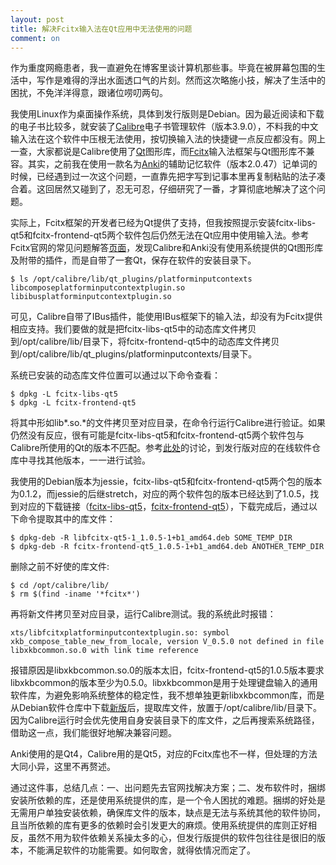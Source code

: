```yaml
---
layout: post
title: 解决Fcitx输入法在Qt应用中无法使用的问题
comment: on
---
```


作为重度网瘾患者，我一直避免在博客里谈计算机那些事。毕竟在被屏幕包围的生活中，写作是难得的浮出水面透口气的片刻。然而这次略施小技，解决了生活中的困扰，不免洋洋得意，跟诸位唠叨两句。

<!--excerpt-->

我使用Linux作为桌面操作系统，具体到发行版则是Debian。因为最近阅读和下载的电子书比较多，就安装了[Calibre](https://calibre-ebook.com/)电子书管理软件（版本3.9.0），不料我的中文输入法在这个软件中压根无法使用，按切换输入法的快捷键一点反应都没有。网上一查，大家都说是Calibre使用了[Qt](https://www.qt.io/)图形库，而[Fcitx](https://fcitx-im.org/wiki/Fcitx)输入法框架与Qt图形库不兼容。其实，之前我在使用一款名为[Anki](https://apps.ankiweb.net/)的辅助记忆软件（版本2.0.47）记单词的时候，已经遇到过一次这个问题，一直靠先把字写到记事本里再复制粘贴的法子凑合着。这回居然又碰到了，忍无可忍，仔细研究了一番，才算彻底地解决了这个问题。

实际上，Fcitx框架的开发者已经为Qt提供了支持，但我按照提示安装fcitx-libs-qt5和fcitx-frontend-qt5两个软件包后仍然无法在Qt应用中使用输入法。参考Fcitx官网的常见问题解答[页面](https://fcitx-im.org/wiki/FAQ#Is_it_a_Qt_application_that_bundles_its_own_Qt_library.3F)，发现Calibre和Anki没有使用系统提供的Qt图形库及附带的插件，而是自带了一套Qt，保存在软件的安装目录下。
```
$ ls /opt/calibre/lib/qt_plugins/platforminputcontexts
libcomposeplatforminputcontextplugin.so  libibusplatforminputcontextplugin.so
```

可见，Calibre自带了IBus插件，能使用IBus框架下的输入法，却没有为Fcitx提供相应支持。我们要做的就是把fcitx-libs-qt5中的动态库文件拷贝到/opt/calibre/lib/目录下，将fcitx-frontend-qt5中的动态库文件拷贝到/opt/calibre/lib/qt_plugins/platforminputcontexts/目录下。

系统已安装的动态库文件位置可以通过以下命令查看：
```
$ dpkg -L fcitx-libs-qt5
$ dpkg -L fcitx-frontend-qt5
```
将其中形如lib\*.so.\*的文件拷贝至对应目录，在命令行运行Calibre进行验证。如果仍然没有反应，很有可能是fcitx-libs-qt5和fcitx-frontend-qt5两个软件包与Calibre所使用的Qt的版本不匹配。参考[此处](https://groups.google.com/forum/#!topic/fcitx/9e4TI39_4sk)的讨论，到发行版对应的在线软件仓库中寻找其他版本，一一进行试验。

我使用的Debian版本为jessie，fcitx-libs-qt5和fcitx-frontend-qt5两个包的版本为0.1.2，而jessie的后继stretch，对应的两个软件包的版本已经达到了1.0.5，找到对应的下载链接（[fcitx-libs-qt5](https://packages.debian.org/stretch/libfcitx-qt5-1)，[fcitx-frontend-qt5](https://packages.debian.org/stretch/fcitx-frontend-qt5)），下载完成后，通过以下命令提取其中的库文件：
```
$ dpkg-deb -R libfcitx-qt5-1_1.0.5-1+b1_amd64.deb SOME_TEMP_DIR
$ dpkg-deb -R fcitx-frontend-qt5_1.0.5-1+b1_amd64.deb ANOTHER_TEMP_DIR
```

删除之前不好使的库文件:
```
$ cd /opt/calibre/lib/
$ rm $(find -iname '*fcitx*')
```
再将新文件拷贝至对应目录，运行Calibre测试。我的系统此时报错：
```
xts/libfcitxplatforminputcontextplugin.so: symbol xkb_compose_table_new_from_locale, version V_0.5.0 not defined in file libxkbcommon.so.0 with link time reference
```
报错原因是libxkbcommon.so.0的版本太旧，fcitx-frontend-qt5的1.0.5版本要求libxkbcommon的版本至少为0.5.0。libxkbcommon是用于处理键盘输入的通用软件库，为避免影响系统整体的稳定性，我不想单独更新libxkbcommon库，而是从Debian软件仓库中下载[新版](https://packages.debian.org/stretch/libxkbcommon0)后，提取库文件，放置于/opt/calibre/lib/目录下。因为Calibre运行时会优先使用自身安装目录下的库文件，之后再搜索系统路径，借助这一点，我们能很好地解决兼容问题。

Anki使用的是Qt4，Calibre用的是Qt5，对应的Fcitx库也不一样，但处理的方法大同小异，这里不再赘述。

通过这件事，总结几点：一、出问题先去官网找解决方案；二、发布软件时，捆绑安装所依赖的库，还是使用系统提供的库，是一个令人困扰的难题。捆绑的好处是无需用户单独安装依赖，确保库文件的版本，缺点是无法与系统其他的软件协同，且当所依赖的库有更多的依赖时会引发更大的麻烦。使用系统提供的库则正好相反，虽然不用为软件依赖关系操太多的心，但发行版提供的软件包往往是很旧的版本，不能满足软件的功能需要。如何取舍，就得依情况而定了。
